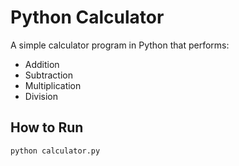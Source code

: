 # Python Calculator

A simple calculator program in Python that performs:
- Addition
- Subtraction
- Multiplication
- Division

## How to Run
```bash
python calculator.py
